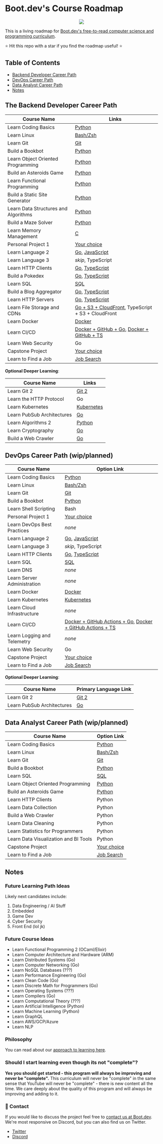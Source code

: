 # Boot.dev's Course Roadmap

<p align="center">
  <img src="https://github.com/bootdotdev/bootdev/assets/4583705/7a1184f1-bb43-45fa-a363-f18f8309056f" />
</p>

This is a living roadmap for [Boot.dev's free-to-read computer science and programming curriculum](https://www.boot.dev).

⭐ Hit this repo with a star if you find the roadmap useful! ⭐

## Table of Contents

- [Backend Developer Career Path](#the-backend-developer-career-path)
- [DevOps Career Path](#devops-career-path)
- [Data Analyst Career Path](#data-analyst-career-path)
- [Notes](#notes)

## The Backend Developer Career Path

| Course Name                          | Links                                                                                                                                                                     |
| ------------------------------------ | ------------------------------------------------------------------------------------------------------------------------------------------------------------------------- |
| Learn Coding Basics                  | [Python](https://www.boot.dev/courses/learn-code-python)                                                                                                                  |
| Learn Linux                          | [Bash/Zsh](https://www.boot.dev/courses/learn-linux)                                                                                                                      |
| Learn Git                            | [Git](https://www.boot.dev/courses/learn-git)                                                                                                                             |
| Build a Bookbot                      | [Python](https://www.boot.dev/courses/build-bookbot-python)                                                                                                               |
| Learn Object Oriented Programming    | [Python](https://www.boot.dev/courses/learn-object-oriented-programming-python)                                                                                           |
| Build an Asteroids Game              | [Python](https://www.boot.dev/courses/build-asteroids-python)                                                                                                             |
| Learn Functional Programming         | [Python](https://www.boot.dev/courses/learn-functional-programming-python)                                                                                                |
| Build a Static Site Generator        | [Python](https://www.boot.dev/courses/build-static-site-generator-python)                                                                                                 |
| Learn Data Structures and Algorithms | [Python](https://www.boot.dev/courses/learn-data-structures-and-algorithms-python)                                                                                        |
| Build a Maze Solver                  | [Python](https://www.boot.dev/courses/build-maze-solver-python)                                                                                                           |
| Learn Memory Management              | [C](https://www.boot.dev/courses/learn-memory-management-c)                                                                                                               |
| Personal Project 1                   | [Your choice](https://www.boot.dev/courses/build-personal-project-1)                                                                                                      |
| Learn Language 2                     | [Go](https://www.boot.dev/courses/learn-golang), [JavaScript](https://www.boot.dev/courses/learn-javascript)                                                              |
| Learn Language 3                     | _skip_, TypeScript                                                                                                                                                        |
| Learn HTTP Clients                   | [Go](https://www.boot.dev/courses/learn-http-clients-golang), [TypeScript](https://www.boot.dev/courses/learn-http-clients-typescript)                                    |
| Build a Pokedex                      | [Go](https://www.boot.dev/courses/build-pokedex-cli-golang), [TypeScript](https://www.boot.dev/courses/build-pokedex-cli-typescript)                                      |
| Learn SQL                            | [SQL](https://www.boot.dev/courses/learn-sql)                                                                                                                             |
| Build a Blog Aggregator              | [Go](https://www.boot.dev/courses/build-blog-aggregator-golang), [TypeScript](https://www.boot.dev/courses/build-blog-aggregator-typescript)                              |
| Learn HTTP Servers                   | [Go](https://www.boot.dev/courses/learn-http-servers-golang), [TypeScript](https://www.boot.dev/courses/learn-http-servers-typescript)                                    |
| Learn File Storage and CDNs          | [Go + S3 + CloudFront](https://www.boot.dev/courses/learn-file-servers-s3-cloudfront-golang), TypeScript + S3 + CloudFront                                                |
| Learn Docker                         | [Docker](https://www.boot.dev/courses/learn-docker)                                                                                                                       |
| Learn CI/CD                          | [Docker + GitHub + Go](https://www.boot.dev/courses/learn-ci-cd-github-docker), [Docker + GitHub + TS](https://www.boot.dev/courses/learn-ci-cd-github-docker-typescript) |
| Learn Web Security                   | Go                                                                                                                                                                        |
| Capstone Project                     | [Your choice](https://www.boot.dev/courses/build-capstone-project)                                                                                                        |
| Learn to Find a Job                  | [Job Search](https://www.boot.dev/courses/learn-job-search)                                                                                                               |

**Optional Deeper Learning**:

| Course Name                | Links                                                            |
| -------------------------- | ---------------------------------------------------------------- |
| Learn Git 2                | [Git 2](https://www.boot.dev/courses/learn-git-2)                |
| Learn the HTTP Protocol    | Go                                                               |
| Learn Kubernetes           | [Kubernetes](https://www.boot.dev/courses/learn-kubernetes)      |
| Learn PubSub Architectures | [Go](https://www.boot.dev/courses/learn-pub-sub-rabbitmq)        |
| Learn Algorithms 2         | [Python](https://www.boot.dev/courses/learn-algorithms-2-python) |
| Learn Cryptography         | [Go](https://www.boot.dev/courses/learn-cryptography-golang)     |
| Build a Web Crawler        | [Go](https://www.boot.dev/courses/build-web-crawler-golang)      |

## DevOps Career Path (wip/planned)

| Course Name                 | Option Link                                                                                                                                                                               |
| --------------------------- | ----------------------------------------------------------------------------------------------------------------------------------------------------------------------------------------- |
| Learn Coding Basics         | [Python](https://www.boot.dev/courses/learn-code-python)                                                                                                                                  |
| Learn Linux                 | [Bash/Zsh](https://www.boot.dev/courses/learn-linux)                                                                                                                                      |
| Learn Git                   | [Git](https://www.boot.dev/courses/learn-git)                                                                                                                                             |
| Build a Bookbot             | [Python](https://www.boot.dev/courses/build-bookbot-python)                                                                                                                               |
| Learn Shell Scripting       | Bash                                                                                                                                                                                      |
| Personal Project 1          | [Your choice](https://www.boot.dev/courses/build-personal-project-1)                                                                                                                      |
| Learn DevOps Best Practices | _none_                                                                                                                                                                                    |
| Learn Language 2            | [Go](https://www.boot.dev/courses/learn-golang), [JavaScript](https://www.boot.dev/courses/learn-javascript)                                                                              |
| Learn Language 3            | _skip_, TypeScript                                                                                                                                                                        |
| Learn HTTP Clients          | [Go](https://www.boot.dev/courses/learn-http-clients-golang), [TypeScript](https://www.boot.dev/courses/learn-http-clients-typescript)                                                    |
| Learn SQL                   | [SQL](https://www.boot.dev/courses/learn-sql)                                                                                                                                             |
| Learn DNS                   | _none_                                                                                                                                                                                    |
| Learn Server Administration | _none_                                                                                                                                                                                    |
| Learn Docker                | [Docker](https://www.boot.dev/courses/learn-docker)                                                                                                                                       |
| Learn Kubernetes            | [Kubernetes](https://www.boot.dev/courses/learn-kubernetes)                                                                                                                               |
| Learn Cloud Infrastructure  | _none_                                                                                                                                                                                    |
| Learn CI/CD                 | [Docker + GitHub Actions + Go](https://www.boot.dev/courses/learn-ci-cd-github-docker), [Docker + GitHub Actions + TS](https://www.boot.dev/courses/learn-ci-cd-github-docker-typescript) |
| Learn Logging and Telemetry | _none_                                                                                                                                                                                    |
| Learn Web Security          | Go                                                                                                                                                                                        |
| Capstone Project            | [Your choice](https://www.boot.dev/courses/build-capstone-project)                                                                                                                        |
| Learn to Find a Job         | [Job Search](https://www.boot.dev/courses/learn-job-search)                                                                                                                               |

**Optional Deeper Learning**:

| Course Name                | Primary Language Link                                     |
| -------------------------- | --------------------------------------------------------- |
| Learn Git 2                | [Git 2](https://www.boot.dev/courses/learn-git-2)         |
| Learn PubSub Architectures | [Go](https://www.boot.dev/courses/learn-pub-sub-rabbitmq) |

## Data Analyst Career Path (wip/planned)

| Course Name                           | Option Link                                                                     |
| ------------------------------------- | ------------------------------------------------------------------------------- |
| Learn Coding Basics                   | [Python](https://www.boot.dev/courses/learn-code-python)                        |
| Learn Linux                           | [Bash/Zsh](https://www.boot.dev/courses/learn-linux)                            |
| Learn Git                             | [Git](https://www.boot.dev/courses/learn-git)                                   |
| Build a Bookbot                       | [Python](https://www.boot.dev/courses/build-bookbot-python)                     |
| Learn SQL                             | [SQL](https://www.boot.dev/courses/learn-sql)                                   |
| Learn Object Oriented Programming     | [Python](https://www.boot.dev/courses/learn-object-oriented-programming-python) |
| Build an Asteroids Game               | [Python](https://www.boot.dev/courses/build-asteroids-python)                   |
| Learn HTTP Clients                    | Python                                                                          |
| Learn Data Collection                 | Python                                                                          |
| Build a Web Crawler                   | Python                                                                          |
| Learn Data Cleaning                   | Python                                                                          |
| Learn Statistics for Programmers      | Python                                                                          |
| Learn Data Visualization and BI Tools | Python                                                                          |
| Capstone Project                      | [Your choice](https://www.boot.dev/courses/build-capstone-project)              |
| Learn to Find a Job                   | [Job Search](https://www.boot.dev/courses/learn-job-search)                     |

## Notes

### Future Learning Path Ideas

Likely next candidates include:

1. Data Engineering / AI Stuff
2. Embedded
3. Game Dev
4. Cyber Security
5. Front End (lol jk)

### Future Course Ideas

- Learn Functional Programming 2 (OCaml/Elixir)
- Learn Computer Architecture and Hardware (ARM)
- Learn Distributed Systems (Go)
- Learn Computer Networking (Go)
- Learn NoSQL Databases (???)
- Learn Performance Engineering (Go)
- Learn Clean Code (Go)
- Learn Discrete Math for Programmers (Go)
- Learn Operating Systems (???)
- Learn Compilers (Go)
- Learn Computational Theory (???)
- Learn Artificial Intelligence (Python)
- Learn Machine Learning (Python)
- Learn GraphQL
- Learn AWS/GCP/Azure
- Learn NLP

### Philosophy

You can read about our [approach to learning here](https://blog.boot.dev/about/).

### Should I start learning even though its not "complete"?

**Yes you should get started - this program will always be improving and never be "complete".** This curriculum will never be "complete" in the same sense that YouTube will never be "complete" - there is new content all the time. We care deeply about the quality of this program and will always be improving and adding to it.

### 💬 Contact

If you would like to discuss the project feel free to [contact us at Boot.dev](https://blog.boot.dev/contact/). We're most responsive on Discord, but you can also find us on Twitter.

- [Twitter](https://twitter.com/bootdotdev)
- [Discord](https://www.boot.dev/community)
